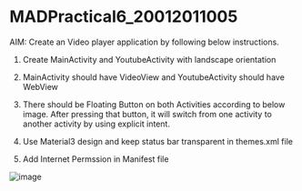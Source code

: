 # MADPractical6_20012011005

AIM: Create an Video player application by following below instructions.

1. Create MainActivity and YoutubeActivity with landscape orientation

2. MainActivity should have VideoView and YoutubeActivity should have WebView

3. There should be Floating Button on both Activities according to below image. After pressing that button, it will switch from one activity to another activity by using explicit intent.

4. Use Material3 design and keep status bar transparent in themes.xml file

5. Add Internet Permssion in Manifest file


![image](https://user-images.githubusercontent.com/112560938/195489378-5f9f6af7-620f-4097-883c-a399d0236dd2.png)
